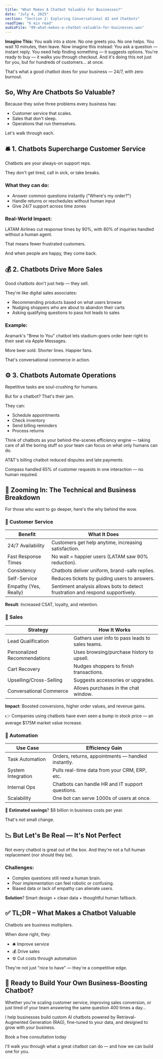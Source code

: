 ```yaml
---
title: "What Makes A Chatbot Valuable For Businesses?"
date: "July 4, 2025"
section: "Section 2: Exploring Conversational AI and Chatbots"
readTime: "6 min read"
audioFile: "09-what-makes-a-chatbot-valuable-for-businesses.wav"
---
```


**Imagine This:** You walk into a store. No one greets you. No one helps. You wait 10 minutes, then leave. Now imagine this instead: You ask a question — instant reply. You need help finding something — it suggests options. You're ready to buy — it walks you through checkout. And it's doing this not just for you, but for hundreds of customers… at once.

That's what a good chatbot does for your business — 24/7, with zero burnout.

## So, Why Are Chatbots So Valuable?

Because they solve three problems every business has:

- Customer service that scales.
- Sales that don't sleep.
- Operations that run themselves.

Let's walk through each.

## 🛎️ 1. Chatbots Supercharge Customer Service

Chatbots are your always-on support reps.

They don't get tired, call in sick, or take breaks.

### What they can do:

- Answer common questions instantly ("Where's my order?")
- Handle returns or reschedules without human input
- Give 24/7 support across time zones

### Real-World Impact:

LATAM Airlines cut response times by 90%, with 80% of inquiries handled without a human agent.

That means fewer frustrated customers.

And when people are happy, they come back.

## 💰 2. Chatbots Drive More Sales

Good chatbots don't just help — they sell.

They're like digital sales associates:

- Recommending products based on what users browse
- Nudging shoppers who are about to abandon their carts
- Asking qualifying questions to pass hot leads to sales

### Example:

Aramark's "Brew to You" chatbot lets stadium-goers order beer right to their seat via Apple Messages.

More beer sold. Shorter lines. Happier fans.

That's conversational commerce in action.

## ⚙️ 3. Chatbots Automate Operations

Repetitive tasks are soul-crushing for humans.

But for a chatbot? That's their jam.

They can:

- Schedule appointments
- Check inventory
- Send billing reminders
- Process returns

Think of chatbots as your behind-the-scenes efficiency engine — taking care of all the boring stuff so your team can focus on what only humans can do.

AT&T's billing chatbot reduced disputes and late payments.

Compass handled 65% of customer requests in one interaction — no human required.

## 🧠 Zooming In: The Technical and Business Breakdown

For those who want to go deeper, here's the why behind the wow.

### 🔹 Customer Service

| Benefit | What It Does |
|---------|--------------|
| 24/7 Availability | Customers get help anytime, increasing satisfaction. |
| Fast Response Times | No wait = happier users (LATAM saw 90% reduction). |
| Consistency | Chatbots deliver uniform, brand-safe replies. |
| Self-Service | Reduces tickets by guiding users to answers. |
| Empathy (Yes, Really) | Sentiment analysis allows bots to detect frustration and respond supportively. |

**Result**: Increased CSAT, loyalty, and retention.

### 🔹 Sales

| Strategy | How It Works |
|----------|--------------|
| Lead Qualification | Gathers user info to pass leads to sales teams. |
| Personalized Recommendations | Uses browsing/purchase history to upsell. |
| Cart Recovery | Nudges shoppers to finish transactions. |
| Upselling/Cross-Selling | Suggests accessories or upgrades. |
| Conversational Commerce | Allows purchases in the chat window. |

**Impact**: Boosted conversions, higher order values, and revenue gains.

👉 Companies using chatbots have even seen a bump in stock price — an average $175M market value increase.

### 🔹 Automation

| Use Case | Efficiency Gain |
|----------|-----------------|
| Task Automation | Orders, returns, appointments — handled instantly. |
| System Integration | Pulls real-time data from your CRM, ERP, etc. |
| Internal Ops | Chatbots can handle HR and IT support questions. |
| Scalability | One bot can serve 1000s of users at once. |

💸 **Estimated savings**? $8 billion in business costs per year.

That's not small change.

## 📉 But Let's Be Real — It's Not Perfect

Not every chatbot is great out of the box. And they're not a full human replacement (nor should they be).

### Challenges:

- Complex questions still need a human brain.
- Poor implementation can feel robotic or confusing.
- Biased data or lack of empathy can alienate users.

**Solution**? Smart design + clean data + thoughtful human fallback.

## ✅ TL;DR – What Makes a Chatbot Valuable

Chatbots are business multipliers.

When done right, they:

- 🛎️ Improve service
- 💰 Drive sales
- ⚙️ Cut costs through automation

They're not just "nice to have" — they're a competitive edge.

## 🚀 Ready to Build Your Own Business-Boosting Chatbot?

Whether you're scaling customer service, improving sales conversion, or just tired of your team answering the same question 400 times a day...

I help businesses build custom AI chatbots powered by Retrieval-Augmented Generation (RAG), fine-tuned to your data, and designed to grow with your business.

Book a free consultation today

I'll walk you through what a great chatbot can do — and how we can build one for you.
